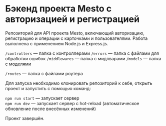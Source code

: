# Бэкенд проекта Mesto с авторизацией и регистрацией

Репозиторий для API проекта Mesto, включающий авторизацию, регистрацию и операции с карточками и пользователями.
Работа выполнена с применением Node.js и Express.js.

`/controllers` — папка с контроллерами
`/errors` — папка с файлами для обработки ошибок
`/middlewares` — папка с мидлварами
`/models` — папка с моделями

`/routes` — папка с файлами роутера

Для запуска необходимо клонировать репозиторий к себе, открыть проект и запустить с помощью команд:

`npm run start` — запускает сервер   
`npm run dev` — запускает сервер с hot-reload (автоматическое обновление после внесённых изменений)

Проект завершён.
